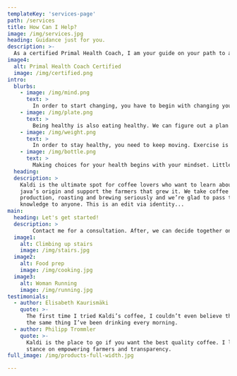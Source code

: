 ```yaml
---
templateKey: 'services-page'
path: /services
title: How Can I Help?
image: /img/services.jpg
heading: Guidance just for you.
description: >-
  As a certified Primal Health Coach, I am your guide on your path to a healthy lifestyle. You have unique challenges, and I will help you tackle them.
image4: 
  alt: Primal Health Coach Certified
  image: /img/certified.png
intro:
  blurbs:
    - image: /img/mind.png
      text: >
        In order to start changing, you have to begin with changing your mindset. We can work together on what that means for you.
    - image: /img/plate.png
      text: >
        Being healthy is also eating healthy. We can figure out a plan that will work for you and your needs.
    - image: /img/weight.png
      text: >
        In order to stay healthy, you need to keep moving. Exercise is key to staying healthy physically and mentally.
    - image: /img/bottle.png
      text: >
        Making choices for your health begins with your mindset. Little steps and changes can make a huge difference.
  heading: 
  description: >
    Kaldi is the ultimate spot for coffee lovers who want to learn about their
    java’s origin and support the farmers that grew it. We take coffee
    production, roasting and brewing seriously and we’re glad to pass that
    knowledge to anyone. This is an edit via identity...
main:
  heading: Let's get started!
  description: >
        Contact me for a consultation. After, we can decide together on the path where you will be most successful. I will be guiding you along the way.
  image1:
    alt: Climbing up stairs
    image: /img/stairs.jpg
  image2:
    alt: Food prep
    image: /img/cooking.jpg
  image3:
    alt: Woman Running
    image: /img/running.jpg
testimonials:
  - author: Elisabeth Kaurismäki
    quote: >-
      The first time I tried Kaldi’s coffee, I couldn’t even believe that was
      the same thing I’ve been drinking every morning.
  - author: Philipp Trommler
    quote: >-
      Kaldi is the place to go if you want the best quality coffee. I love their
      stance on empowering farmers and transparency.
full_image: /img/products-full-width.jpg

---
```


